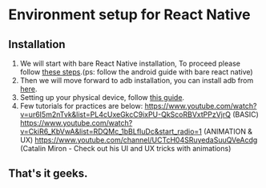 # Environment setup for React Native
## Installation
1. We will start with bare React Native installation, To proceed please follow <a href="https://reactnative.dev/docs/environment-setup">these steps</a>.(ps: follow the android guide with bare react native)
2. Then we will move forward to adb installation, you can install adb from <a href="https://developer.android.com/studio/releases/platform-tools">here</a>.
3. Setting up your physical device, follow <a href="https://reactnative.dev/docs/running-on-device">this guide</a>.
4. Few tutorials for practices are below:
   https://www.youtube.com/watch?v=ur6I5m2nTvk&list=PL4cUxeGkcC9ixPU-QkScoRBVxtPPzVjrQ (BASIC)
   https://www.youtube.com/watch?v=CkiR6_KbVwA&list=RDQMc_1bBLfIuDc&start_radio=1 (ANIMATION & UX)
   https://www.youtube.com/channel/UCTcH04SRuyedaSuuQVeAcdg (Catalin Miron - Check out his UI and UX tricks with animations)
## That's it geeks.   
